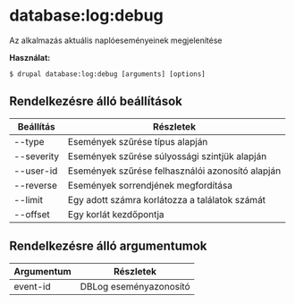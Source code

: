 # database:log:debug
Az alkalmazás aktuális naplóeseményeinek megjelenítése

**Használat:**
```
$ drupal database:log:debug [arguments] [options] 
```

## Rendelkezésre álló beállítások
Beállítás | Részletek
-------|-------------
--type | Események szűrése típus alapján
--severity | Események szűrése súlyossági szintjük alapján
--user-id | Események szűrése felhasználói azonosító alapján
--reverse | Események sorrendjének megfordítása
--limit | Egy adott számra korlátozza a találatok számát
--offset | Egy korlát kezdőpontja

## Rendelkezésre álló argumentumok
Argumentum | Részletek
---------|-------------
event-id | DBLog eseményazonosító
